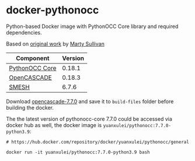 # docker-pythonocc

Python-based Docker image with PythonOCC Core library and required dependencies.

Based on [original work](https://github.com/marty-sullivan/pythonocc-docker) by [Marty Sullivan](https://github.com/marty-sullivan)

| Component  | Version |
| --- | --- |
| [PythonOCC Core](https://github.com/tpaviot/pythonocc-core)  | 0.18.1  |
| [OpenCASCADE](https://github.com/tpaviot/oce)  | 0.18.3  |
| [SMESH](https://github.com/tpaviot/smesh)  | 6.7.6  |

Download [opencascade-7.7.0](https://dev.opencascade.org/release) and save it to `build-files` folder before building the docker.

The the latest version of pythonocc-core 7.7.0 could be accessed via docker hub as well, the docker image is `yuanxulei/pythonocc:7.7.0-python3.9`:
 
```
# https://hub.docker.com/repository/docker/yuanxulei/pythonocc/general

docker run -it yuanxulei/pythonocc:7.7.0-python3.9 bash
```
